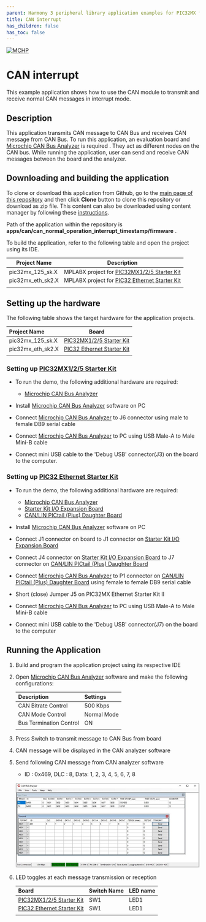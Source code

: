 ```yaml
---
parent: Harmony 3 peripheral library application examples for PIC32MX family
title: CAN interrupt 
has_children: false
has_toc: false
---
```


[![MCHP](https://www.microchip.com/ResourcePackages/Microchip/assets/dist/images/logo.png)](https://www.microchip.com)

# CAN interrupt

This example application shows how to use the CAN module to transmit and receive normal CAN messages in interrupt mode.

## Description

This application transmits CAN message to CAN Bus and receives CAN message from CAN Bus. To run this application, an evaluation board and [Microchip CAN Bus Analyzer](http://www.microchip.com/Developmenttools/ProductDetails/APGDT002) is required . They act as different nodes on the CAN bus. While running the application, user can send and receive CAN messages between the board and the analyzer.

## Downloading and building the application

To clone or download this application from Github, go to the [main page of this repository](https://github.com/Microchip-MPLAB-Harmony/csp_apps_pic32mx) and then click **Clone** button to clone this repository or download as zip file.
This content can also be downloaded using content manager by following these [instructions](https://github.com/Microchip-MPLAB-Harmony/contentmanager/wiki).

Path of the application within the repository is **apps/can/can_normal_operation_interrupt_timestamp/firmware** .

To build the application, refer to the following table and open the project using its IDE.

| Project Name      | Description                                    |
| ----------------- | ---------------------------------------------- |
| pic32mx_125_sk.X | MPLABX project for [PIC32MX1/2/5 Starter Kit](https://www.microchip.com/Developmenttools/ProductDetails/dm320100) |
| pic32mx_eth_sk2.X | MPLABX project for [PIC32 Ethernet Starter Kit](https://www.microchip.com/DevelopmentTools/ProductDetails/PartNO/DM320004) |
|||

## Setting up the hardware

The following table shows the target hardware for the application projects.

| Project Name| Board|
|:---------|:---------:|
| pic32mx_125_sk.X | [PIC32MX1/2/5 Starter Kit](https://www.microchip.com/Developmenttools/ProductDetails/dm320100) |
| pic32mx_eth_sk2.X | [PIC32 Ethernet Starter Kit](https://www.microchip.com/DevelopmentTools/ProductDetails/PartNO/DM320004) |
|||

### Setting up [PIC32MX1/2/5 Starter Kit](https://www.microchip.com/Developmenttools/ProductDetails/dm320100)

- To run the demo, the following additional hardware are required:
  - [Microchip CAN Bus Analyzer](http://www.microchip.com/Developmenttools/ProductDetails/APGDT002)

- Install [Microchip CAN Bus Analyzer](http://www.microchip.com/Developmenttools/ProductDetails/APGDT002) software on PC
- Connect [Microchip CAN Bus Analyzer](http://www.microchip.com/Developmenttools/ProductDetails/APGDT002) to J6 connector using male to female DB9 serial cable
- Connect [Microchip CAN Bus Analyzer](http://www.microchip.com/Developmenttools/ProductDetails/APGDT002) to PC using USB Male-A to Male Mini-B cable
- Connect mini USB cable to the 'Debug USB' connector(J3) on the board to the computer.

### Setting up [PIC32 Ethernet Starter Kit](https://www.microchip.com/DevelopmentTools/ProductDetails/PartNO/DM320004)

- To run the demo, the following additional hardware are required:
  - [Microchip CAN Bus Analyzer](http://www.microchip.com/Developmenttools/ProductDetails/APGDT002)
  - [Starter Kit I/O Expansion Board](https://www.microchip.com/DevelopmentTools/ProductDetails/PartNO/DM320002)
  - [CAN/LIN PICtail (Plus) Daughter Board](https://www.microchip.com/DevelopmentTools/ProductDetails/PartNO/AC164130-2)

- Install [Microchip CAN Bus Analyzer](http://www.microchip.com/Developmenttools/ProductDetails/APGDT002) software on PC
- Connect J1 connector on board to J1 connector on [Starter Kit I/O Expansion Board](https://www.microchip.com/DevelopmentTools/ProductDetails/PartNO/DM320002)
- Connect J4 connector on [Starter Kit I/O Expansion Board](https://www.microchip.com/DevelopmentTools/ProductDetails/PartNO/DM320002) to J7 connector on [CAN/LIN PICtail (Plus) Daughter Board](https://www.microchip.com/DevelopmentTools/ProductDetails/PartNO/AC164130-2)
- Connect [Microchip CAN Bus Analyzer](http://www.microchip.com/Developmenttools/ProductDetails/APGDT002) to P1 connector on [CAN/LIN PICtail (Plus) Daughter Board](https://www.microchip.com/DevelopmentTools/ProductDetails/PartNO/AC164130-2) using female to female DB9 serial cable
- Short (close) Jumper J5 on PIC32MX Ethernet Starter Kit II
- Connect [Microchip CAN Bus Analyzer](http://www.microchip.com/Developmenttools/ProductDetails/APGDT002) to PC using USB Male-A to Male Mini-B cable
- Connect mini USB cable to the 'Debug USB' connector(J7) on the board to the computer

## Running the Application

1. Build and program the application project using its respective IDE
2. Open [Microchip CAN Bus Analyzer](http://www.microchip.com/Developmenttools/ProductDetails/APGDT002) software and make the following configurations:

    |Description | Settings  |
    | ---------- | --------- |
    | CAN Bitrate Control | 500 Kbps |
    | CAN Mode Control | Normal Mode |
    | Bus Termination Control | ON  |
    |||

3. Press Switch to transmit message to CAN Bus from board
4. CAN message will be displayed in the CAN analyzer software
5. Send following CAN message from CAN analyzer software
    - ID : 0x469, DLC : 8, Data: 1, 2, 3, 4, 5, 6, 7, 8

    ![output](images/output_can_normal_operation_blocking.png)

6. LED toggles at each message transmission or reception

   | Board | Switch Name | LED name |
   |------ | -------- | ----------- |
   | [PIC32MX1/2/5 Starter Kit](https://www.microchip.com/Developmenttools/ProductDetails/dm320100) | SW1 | LED1 |
   | [PIC32 Ethernet Starter Kit](https://www.microchip.com/DevelopmentTools/ProductDetails/PartNO/DM320004) | SW1 | LED1 |
   |||
